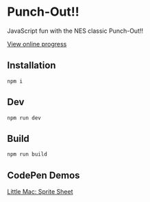 # Punch-Out!!
JavaScript fun with the NES classic Punch-Out!!

[View online progress](https://punchout.smnarnold.com/)

## Installation
`npm i`

## Dev
`npm run dev`

## Build
`npm run build`

## CodePen Demos
[Little Mac: Sprite Sheet](https://codepen.io/smnarnold/pen/dyZKGgo)
